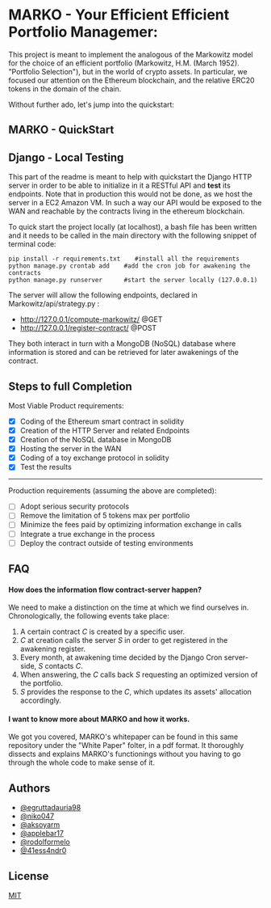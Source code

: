 # MARKO - Your Efficient Efficient Portfolio Managemer:

This project is meant to implement the analogous of the Markowitz model for 
the choice of an efficient portfolio (Markowitz, H.M. (March 1952). "Portfolio Selection"),
but in the world of crypto assets. In particular, we focused our attention on the Ethereum blockchain,
and the relative ERC20 tokens in the domain of the chain.

Without further ado, let's jump into the quickstart:
## MARKO - QuickStart

## Django - Local Testing
This part of the readme is meant to help with quickstart the Django HTTP server in order 
to be able to initialize in it a RESTful API and **test** its endpoints. Note that
in production this would not be done, as we host the server in a EC2 Amazon VM.
In such a way our API would be exposed to the WAN and reachable by the contracts living in the ethereum blockchain.

To quick start the project locally (at localhost), 
a bash file has been written and it needs to be called in the main directory
with the following snippet of terminal code:

```
pip install -r requirements.txt    #install all the requirements
python manage.py crontab add    #add the cron job for awakening the contracts
python manage.py runserver      #start the server locally (127.0.0.1)
```

The server will allow the following endpoints, declared in Markowitz/api/strategy.py :
- http://127.0.0.1/compute-markowitz/       @GET
- http://127.0.0.1/register-contract/       @POST

They both interact in turn with a MongoDB (NoSQL) database where information is stored
and can be retrieved for later awakenings of the contract.


## Steps to full Completion

Most Viable Product requirements:
- [x] Coding of the Ethereum smart contract in solidity
- [x] Creation of the HTTP Server and related Endpoints
- [x] Creation of the NoSQL database in MongoDB
- [x] Hosting the server in the WAN
- [x] Coding of a toy exchange protocol in solidity
- [x] Test the results
---------------
Production requirements (assuming the above are completed):
- [ ] Adopt serious security protocols
- [ ] Remove the limitation of 5 tokens max per portfolio
- [ ] Minimize the fees paid by optimizing information exchange in calls
- [ ] Integrate a true exchange in the process 
- [ ] Deploy the contract outside of testing environments

## FAQ

#### How does the information flow contract-server happen?

We need to make a distinction on the time at which we find ourselves in.
Chronologically, the following events take place:
1. A certain contract *C* is created by a specific user.
2. *C* at creation calls the server *S* in order to get registered in the awakening register.
3. Every month, at awakening time decided by the Django Cron server-side, *S* contacts *C*.
4. When answering, the *C* calls back *S* requesting an optimized version of the portfolio.
5. *S* provides the response to the *C*, which updates its assets' allocation accordingly.

#### I want to know more about MARKO and how it works.

We got you covered, MARKO's whitepaper can be found in this same repository under the "White Paper" folter, in a pdf format. 
It thoroughly dissects and explains MARKO's functionings without you having to go through the whole code to make sense of it.


## Authors

- [@egruttadauria98](https://github.com/egruttadauria98)
- [@niko047](https://github.com/niko047)
- [@aksoyarm](https://github.com/aksoyarm)
- [@applebar17](https://github.com/applebar17)
- [@rodolformelo](https://github.com/rodolformelo)
- [@41ess4ndr0](https://github.com/41ess4ndr0)

## License

[MIT](https://choosealicense.com/licenses/mit/)

